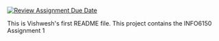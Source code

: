 [![Review Assignment Due Date](https://classroom.github.com/assets/deadline-readme-button-22041afd0340ce965d47ae6ef1cefeee28c7c493a6346c4f15d667ab976d596c.svg)](https://classroom.github.com/a/cDfHCl0g)



This is Vishwesh's first README file.
This project contains the INFO6150 Assignment 1
